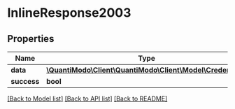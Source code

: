 # InlineResponse2003

## Properties
Name | Type | Description | Notes
------------ | ------------- | ------------- | -------------
**data** | [**\QuantiModo\Client\QuantiModo\Client\Model\Credential[]**](Credential.md) |  | [optional] 
**success** | **bool** |  | [optional] 

[[Back to Model list]](../README.md#documentation-for-models) [[Back to API list]](../README.md#documentation-for-api-endpoints) [[Back to README]](../README.md)


